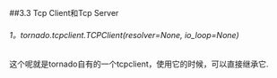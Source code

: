 ##3.3 Tcp Client和Tcp Server

###### 1。tornado.tcpclient.TCPClient(resolver=None, io_loop=None)
这个呢就是tornado自有的一个tcpclient，使用它的时候，可以直接继承它.